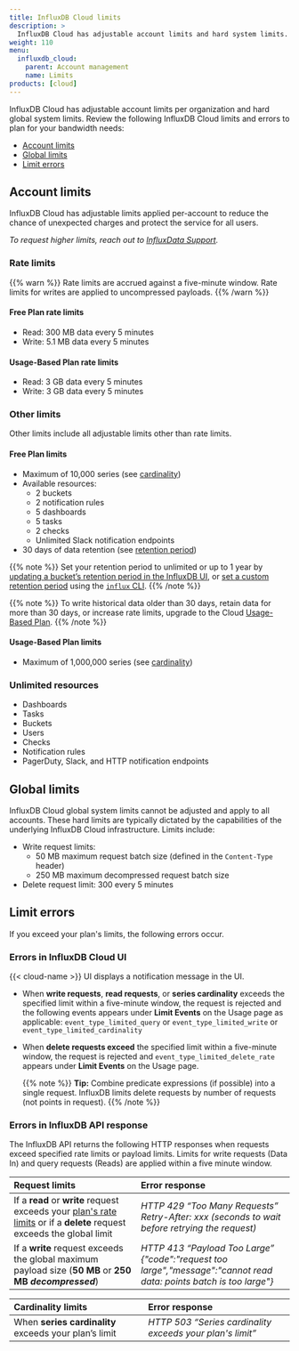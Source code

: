 ```yaml
---
title: InfluxDB Cloud limits
description: >
  InfluxDB Cloud has adjustable account limits and hard system limits.
weight: 110
menu:
  influxdb_cloud:
    parent: Account management
    name: Limits
products: [cloud]
---
```


InfluxDB Cloud has adjustable account limits per organization and hard global system limits. Review the following InfluxDB Cloud limits and errors to plan for your bandwidth needs:

- [Account limits](#account-limits)
- [Global limits](#global-limits)
- [Limit errors](#limit-errors)

<!--To estimate your projected usage costs, use the [InfluxDB Cloud pricing calculator](/influxdb/cloud/account-management/pricing-calculator/). -->

## Account limits

InfluxDB Cloud has adjustable limits applied per-account to reduce the chance of unexpected charges and protect the service for all users.

_To request higher limits, reach out to [InfluxData Support](https://support.influxdata.com/)._

### Rate limits

{{% warn %}}
Rate limits are accrued against a five-minute window. Rate limits for writes are applied to uncompressed payloads.
{{% /warn %}}
<!-- Include something about how the rate limit is calculated. -->

#### Free Plan rate limits

- Read: 300 MB data every 5 minutes
- Write: 5.1 MB data every 5 minutes

#### Usage-Based Plan rate limits

- Read: 3 GB data every 5 minutes
- Write: 3 GB data every 5 minutes

### Other limits

Other limits include all adjustable limits other than rate limits.

#### Free Plan limits

- Maximum of 10,000 series (see [cardinality](/influxdb/cloud/reference/glossary/#series-cardinality))
- Available resources:
  - 2 buckets
  - 2 notification rules
  - 5 dashboards
  - 5 tasks
  - 2 checks
  - Unlimited Slack notification endpoints
- 30 days of data retention (see [retention period](/influxdb/cloud/reference/glossary/#retention-period))

{{% note %}}
Set your retention period to unlimited or up to 1 year by [updating a bucket’s retention period in the InfluxDB UI](/influxdb/cloud/organizations/buckets/update-bucket/#update-a-buckets-retention-period-in-the-influxdb-ui), or [set a custom retention period](/influxdb/cloud/organizations/buckets/update-bucket/#update-a-buckets-retention-period) using the [`influx` CLI](influxdb/cloud/reference/cli/influx/).
{{% /note %}}

  {{% note %}}
To write historical data older than 30 days, retain data for more than 30 days, or increase rate limits, upgrade to the Cloud [Usage-Based Plan](/influxdb/cloud/account-management/pricing-plans/#usage-based-plan).
  {{% /note %}}

#### Usage-Based Plan limits

- Maximum of 1,000,000 series (see [cardinality](/influxdb/cloud/reference/glossary/#series-cardinality))

### Unlimited resources

  - Dashboards
  - Tasks
  - Buckets
  - Users
  - Checks
  - Notification rules
  - PagerDuty, Slack, and HTTP notification endpoints

## Global limits

InfluxDB Cloud global system limits cannot be adjusted and apply to all accounts.
These hard limits are typically dictated by the capabilities of the underlying InfluxDB Cloud infrastructure.
Limits include:

- Write request limits:
  - 50 MB maximum request batch size (defined in the `Content-Type` header)
  - 250 MB maximum decompressed request batch size
    <!-- http status code 413 with message {"code":"request too large","message":"cannot read data: points batch is too large"} -->
- Delete request limit: 300 every 5 minutes

## Limit errors

If you exceed your plan's limits, the following errors occur.

### Errors in InfluxDB Cloud UI

{{< cloud-name >}} UI displays a notification message in the UI.

- When **write requests**, **read requests**, or **series cardinality** exceeds the specified limit within a five-minute window, the request is rejected and the following events appears under **Limit Events** on the Usage page as applicable: `event_type_limited_query` or `event_type_limited_write` or `event_type_limited_cardinality`

- When **delete requests exceed** the specified limit within a five-minute window, the request is rejected and `event_type_limited_delete_rate` appears under **Limit Events** on the Usage page.
  
  {{% note %}}
**Tip:**
Combine predicate expressions (if possible) into a single request. InfluxDB limits delete requests by number of requests (not points in request).
{{% /note %}}

### Errors in InfluxDB API response

The InfluxDB API returns the following HTTP responses when requests exceed specified rate limits or payload limits. Limits for write requests (Data In) and query requests (Reads) are applied within a five minute window.

| Request limits      | Error response      |
| :-------------------| :------------------ |
| If a **read** or **write** request exceeds your [plan's rate limits](/influxdb/cloud/account-management/limits/#rate-limits) or if a **delete** request exceeds the global limit | *HTTP 429 “Too Many Requests” <br> Retry-After: xxx (seconds to wait before retrying the request)*
| If a **write** request exceeds the global maximum payload size (**50 MB** or **250 MB *decompressed***)  | *HTTP 413 “Payload Too Large” <br> {"code":"request too large","message":"cannot read data: points batch is too large"}* |

| Cardinality limits  | Error response     |
| :-------------------| :------------------|
| When **series cardinality** exceeds your plan’s limit | *HTTP 503 “Series cardinality exceeds your plan's limit”* |
